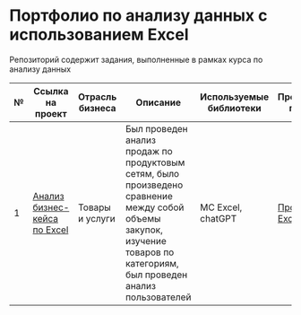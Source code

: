 # Портфолио по анализу данных с использованием Excel
Репозиторий содержит задания, выполненные в рамках курса по анализу данных


№ | Ссылка на проект | Отрасль бизнеса | Описание | Используемые библиотеки | Презентация проекта
---|---|---|---|---|---
1 | [Анализ бизнес-кейса по Excel](https://github.com/daniya981/portfolio_excel/tree/94c5814916faa19e2309f491eefa4fe9cbbaa2b4/business_case)| Товары и услуги |Был проведен анализ продаж по продуктовым сетям, было произведено сравнение между собой объемы закупок, изучение товаров по категориям, был проведен анализ пользователей|MC Excel, chatGPT | [Проект в Excel](https://docs.google.com/spreadsheets/d/1KV6-3oyPsbYbQo9vIcs1QDT6yfMGSdBG/edit?usp=sharing&ouid=107329247915398596352&rtpof=true&sd=true)
